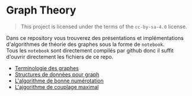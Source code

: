 # Graph Theory

> This project is licensed under the terms of the `cc-by-sa-4.0` license.

Dans ce repository vous trouverez des présentations et implémentations d'algorithmes de théorie des graphes sous la forme de `notebook`.  
Tous les `notebook` sont directement compilés par github donc il suffit d'ouvrir directement les fichiers de ce repo.

- [Terminologie des graphes](notebooks/graph_terminology.ipynb)
- [Structures de données pour graph](notebooks/graph_data_structure.ipynb)
- [L'algorithme de bonne numérotation](notebooks/Good_numbering.ipynb)
- [L'ajgorithme de couplage maximal](notebooks/maximum_matching.ipynb)
